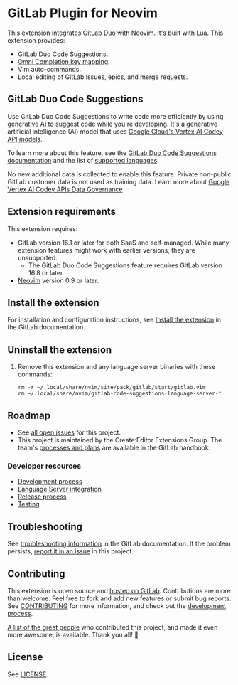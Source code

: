 # GitLab Plugin for Neovim

This extension integrates GitLab Duo with Neovim. It's built with Lua.
This extension provides:

- GitLab Duo Code Suggestions.
- [Omni Completion key mapping](https://docs.gitlab.com/ee/editor_extensions/neovim/#configure-omni-completion).
- Vim auto-commands.
- Local editing of GitLab issues, epics, and merge requests.

## GitLab Duo Code Suggestions

Use GitLab Duo Code Suggestions to write code more efficiently by using generative AI to suggest code while you're
developing. It's a generative artificial intelligence (AI) model that uses
[Google Cloud's Vertex AI Codey API models](https://cloud.google.com/vertex-ai/generative-ai/docs/code/code-models-overview).

To learn more about this feature, see the
[GitLab Duo Code Suggestions documentation](https://docs.gitlab.com/ee/user/project/repository/code_suggestions/index.html)
and the list of [supported languages](https://docs.gitlab.com/ee/user/project/repository/code_suggestions/supported_extensions.html#supported-languages).

No new additional data is collected to enable this feature. Private non-public
GitLab customer data is not used as training data. Learn more about
[Google Vertex AI Codey APIs Data Governance](https://cloud.google.com/vertex-ai/generative-ai/docs/data-governance)

## Extension requirements

This extension requires:

- GitLab version 16.1 or later for both SaaS and self-managed.
  While many extension features might work with earlier versions, they are unsupported.
  - The GitLab Duo Code Suggestions feature requires GitLab version 16.8 or later.
- [Neovim](https://neovim.io/) version 0.9 or later.

## Install the extension

For installation and configuration instructions, see
[Install the extension](https://docs.gitlab.com/ee/editor_extensions/neovim/#install-the-extension)
in the GitLab documentation.

## Uninstall the extension

1. Remove this extension and any language server binaries with these commands:

   ```shell
   rm -r ~/.local/share/nvim/site/pack/gitlab/start/gitlab.vim
   rm ~/.local/share/nvim/gitlab-code-suggestions-language-server-*
   ```

## Roadmap

- See [all open issues](https://gitlab.com/gitlab-org/editor-extensions/gitlab.vim/-/issues) for this project.
- This project is maintained by the Create:Editor Extensions Group. The team's
  [processes and plans](https://handbook.gitlab.com/handbook/engineering/development/dev/create/editor-extensions/)
  are available in the GitLab handbook.

### Developer resources

- [Development process](docs/developer/development-process.md)
- [Language Server integration](docs/developer/lsp.md)
- [Release process](docs/developer/release-process.md)
- [Testing](docs/developer/testing.md)

## Troubleshooting

See [troubleshooting information](https://docs.gitlab.com/ee/editor_extensions/neovim/neovim_troubleshooting.html)
in the GitLab documentation. If the problem persists,
[report it in an issue](https://gitlab.com/gitlab-org/editor-extensions/gitlab.vim/-/issues) in this project.

## Contributing

This extension is open source and
[hosted on GitLab](https://gitlab.com/gitlab-org/editor-extensions/gitlab.vim).
Contributions are more than welcome. Feel free to fork and add new features or
submit bug reports. See [CONTRIBUTING](CONTRIBUTING.md) for more information, and
check out the [development process](docs/developer/development-process.md).

[A list of the great people](CONTRIBUTORS.md) who contributed this project, and
made it even more awesome, is available. Thank you all! 🎉

## License

See [LICENSE](LICENSE).
